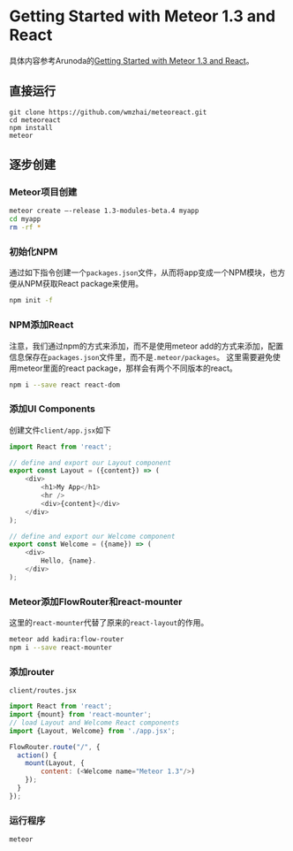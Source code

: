 # Getting Started with Meteor 1.3 and React

具体内容参考Arunoda的[Getting Started with Meteor 1.3 and React](https://voice.kadira.io/getting-started-with-meteor-1-3-and-react-15e071e41cd1#.3eh6hnjog)。


## 直接运行

```
git clone https://github.com/wmzhai/meteoreact.git
cd meteoreact
npm install
meteor
```

## 逐步创建

### Meteor项目创建

```bash
meteor create —-release 1.3-modules-beta.4 myapp
cd myapp
rm -rf *
```

### 初始化NPM

通过如下指令创建一个`packages.json`文件，从而将app变成一个NPM模块，也方便从NPM获取React package来使用。

```bash
npm init -f
```

### NPM添加React
注意，我们通过npm的方式来添加，而不是使用meteor add的方式来添加，配置信息保存在`packages.json`文件里，而不是`.meteor/packages`。
这里需要避免使用meteor里面的react package，那样会有两个不同版本的react。

```bash
npm i --save react react-dom
```

### 添加UI Components
创建文件`client/app.jsx`如下

```js
import React from 'react';

// define and export our Layout component
export const Layout = ({content}) => (
    <div>
        <h1>My App</h1>
        <hr />
        <div>{content}</div>
    </div>
);

// define and export our Welcome component
export const Welcome = ({name}) => (
    <div>
        Hello, {name}.
    </div>
);
```



### Meteor添加FlowRouter和react-mounter

这里的`react-mounter`代替了原来的`react-layout`的作用。

```bash
meteor add kadira:flow-router
npm i --save react-mounter
```

### 添加router

`client/routes.jsx`

```js
import React from 'react';
import {mount} from 'react-mounter';
// load Layout and Welcome React components
import {Layout, Welcome} from './app.jsx';

FlowRouter.route("/", {
  action() {
    mount(Layout, {
        content: (<Welcome name="Meteor 1.3"/>)
    });
  }
});
```

### 运行程序

```bash
meteor
```
